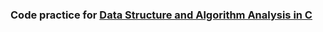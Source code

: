 ### Code practice for [Data Structure and Algorithm Analysis in C](https://www.amazon.cn/%E6%95%B0%E6%8D%AE%E7%BB%93%E6%9E%84%E4%B8%8E%E7%AE%97%E6%B3%95%E5%88%86%E6%9E%90-C%E8%AF%AD%E8%A8%80%E6%8F%8F%E8%BF%B0-%E9%9F%A6%E6%96%AF/dp/B003X4LF4U/ref=sr_1_3?s=books&ie=UTF8&qid=1460108726&sr=1-3&keywords=Data+Structure+and+Algorithm)
